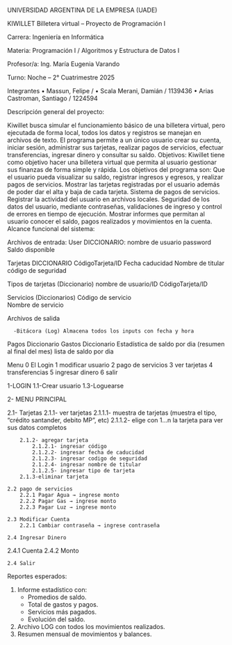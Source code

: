 UNIVERSIDAD ARGENTINA DE LA EMPRESA (UADE)

KIWILLET
Billetera virtual – Proyecto de Programación I


Carrera: Ingeniería en Informática

Materia: Programación I / Algoritmos y Estructura de Datos I

Profesor/a: Ing. María Eugenia Varando

Turno: Noche – 2° Cuatrimestre 2025





Integrantes
• Massun, Felipe / 
• Scala Merani, Damián / 1139436
• Arias Castroman, Santiago / 1224594


Descripción general del proyecto:

Kiwillet busca simular el funcionamiento básico de una billetera virtual, pero ejecutada de forma local, todos los datos y registros se manejan en archivos de texto. El programa permite a un único usuario crear su cuenta, iniciar sesión, administrar sus tarjetas, realizar pagos de servicios, efectuar transferencias, ingresar dinero y consultar su saldo.
Objetivos:
Kiwillet tiene como objetivo hacer una billetera virtual que permita al usuario gestionar sus finanzas de forma simple y rápida.
Los objetivos del programa son:
Que el usuario pueda visualizar su saldo, registrar ingresos y egresos, y realizar pagos de servicios.
Mostrar las tarjetas registradas por el usuario además de poder dar el alta y  baja de cada tarjeta.
Sistema de pagos de servicios.
Registrar la actividad del usuario en archivos locales.
Seguridad de los datos del usuario, mediante contraseñas, validaciones de ingreso y control de errores en tiempo de ejecución.
Mostrar informes que permitan al usuario conocer el saldo, pagos realizados y movimientos en la cuenta.
Alcance funcional del sistema:

Archivos de entrada: 
User DICCIONARIO: 
nombre de usuario
password
Saldo disponible

Tarjetas DICCIONARIO 
CódigoTarjeta/ID
Fecha caducidad
Nombre de titular
código de seguridad

Tipos de tarjetas (Diccionario)
nombre de usuario/ID
CódigoTarjeta/ID

Servicios (Diccionarios)
Código de servicio  
Nombre de servicio


Archivos de salida 

      -Bitácora (Log) Almacena todos los inputs con fecha y hora

Pagos Diccionario
Gastos Diccionario
Estadística de saldo por dia (resumen al final del mes)
lista de saldo por dia


Menu
0 El Login
1 modificar usuario 
2 pago de servicios
3 ver tarjetas 
4 transferencias 
5 ingresar dinero 
6 salir


1-LOGIN
1.1-Crear usuario
1.3-Loguearse

2- MENU PRINCIPAL

2.1- Tarjetas
	2.1.1- ver tarjetas
2.1.1.1- muestra de tarjetas (muestra el tipo, “crédito       santander, debito MP”, etc)
		2.1.1.2- elige con 1…n la tarjeta para ver sus datos completos

		2.1.2- agregar tarjeta
			2.1.2.1- ingresar código
			2.1.2.2- ingresar fecha de caducidad
			2.1.2.3- ingresar codigo de seguridad
			2.1.2.4- ingresar nombre de titular
			2.1.2.5- ingresar tipo de tarjeta 
		2.1.3-eliminar tarjeta

	2.2 pago de servicios 
		2.2.1 Pagar Agua → ingrese monto
		2.2.2 Pagar Gas → ingrese monto 
		2.2.3 Pagar Luz → ingrese monto

	2.3 Modificar Cuenta 
		2.2.1 Cambiar contraseña → ingrese contraseña

	2.4 Ingresar Dinero 
2.4.1 Cuenta 
2.4.2 Monto		

	2.4 Salir 

Reportes esperados:
1. Informe estadístico con:
   - Promedios de saldo.
   - Total de gastos y pagos.
   - Servicios más pagados.
   - Evolución del saldo.
2. Archivo LOG con todos los movimientos realizados.
3. Resumen mensual de movimientos y balances.
